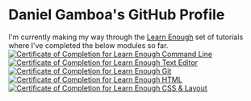 # Daniel Gamboa's GitHub Profile

I'm currently making my way through the [Learn Enough](https://learnenough.com) set of tutorials where I've completed the below modules so far.
<a href="https://www.learnenough.com/certificates/dgamboa10"><img src="https://www.learnenough.com/certificates/dgamboa10/command-line-tutorial.svg" alt="Certificate of Completion for Learn Enough Command Line"></a><a href="https://www.learnenough.com/certificates/dgamboa10"><img src="https://www.learnenough.com/certificates/dgamboa10/text-editor-tutorial.svg" alt="Certificate of Completion for Learn Enough Text Editor"></a><a href="https://www.learnenough.com/certificates/dgamboa10"><img src="https://www.learnenough.com/certificates/dgamboa10/git-tutorial.svg" alt="Certificate of Completion for Learn Enough Git"></a><a href="https://www.learnenough.com/certificates/dgamboa10"><img src="https://www.learnenough.com/certificates/dgamboa10/html-tutorial.svg" alt="Certificate of Completion for Learn Enough HTML"></a><a href="https://www.learnenough.com/certificates/dgamboa10"><img src="https://www.learnenough.com/certificates/dgamboa10/css-and-layout-tutorial.svg" alt="Certificate of Completion for Learn Enough CSS &amp; Layout"></a>
